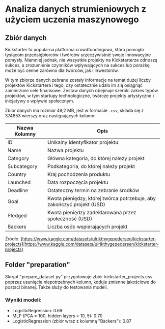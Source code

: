 # Analiza danych strumieniowych z użyciem uczenia maszynowego

## Zbiór danych

Kickstarter to popularna platforma crowdfundingowa, która pomogła tysiącom przedsiębiorców i twórców urzeczywistnić swoje innowacyjne pomysły. Niemniej jednak, nie wszystkie projekty na Kickstarterze odnoszą sukces, a zrozumienie czynników wpływających na sukces lub porażkę może być cenne zarówno dla twórców, jak i inwestorów.

W tym zbiorze danych zebrane zostały informacje na temat dużej liczby projektów Kickstartera i tego, czy ostatecznie udało im się osiągnąć zamierzone cele finansowe. Zestaw danych obejmuje szeroki zakres typów projektów, w tym startupy technologiczne, twórcze projekty artystyczne i inicjatywy o wpływie społecznym.

Zbiór danych ma rozmiar 49,2 MB, jest w formacie `.csv`, składa się z 374853 wierszy oraz następujących kolumn:

| Nazwa Kolumny | Opis |
| --- | --- |
| ID | Unikalny identyfikator projektu |
| Name | Nazwa projektu |
| Category | Główna kategoria, do której należy projekt |
| Subcategory | Podkategoria, do której należy projekt |
| Country | Kraj pochodzenia produktu |
| Launched | Data rozpoczęcia projektu |
| Deadline | Ostateczny termin na zebranie środków |
| Goal | Kwota pieniędzy, której twórca potrzebuje, aby zakończyć projekt (USD) |
| Pledged | Kwota pieniędzy zadeklarowana przez społeczność (USD) |
| Backers | Liczba osób wspierających projekt |


Źródło: [https://www.kaggle.com/datasets/ulrikthygepedersen/kickstarter-projects](https://www.kaggle.com/datasets/ulrikthygepedersen/kickstarter-projects)

## Folder "preparation"

Skrypt "prepare_dataset.py" przygotowuje zbiór kickstarter_projects.csv poprzez usunięcie niepotrzebnych kolumn, koduje zmienne jakościowe do postaci binanej. Także służy do testowania modeli.

### Wyniki modeli:

- LogisticRegression: 0.69
- MLP (PCA = 100, hidden layers = 10, 5): 0.70
- LogisticRegression (zbiór wraz z kolumną "Backers"): 0.87
